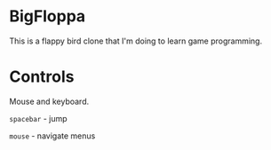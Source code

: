 # BigFloppa

This is a flappy bird clone that I'm doing to learn game programming.


# Controls
Mouse and keyboard.

`spacebar` - jump

`mouse` - navigate menus
